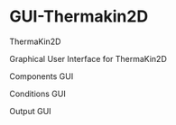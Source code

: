 # GUI-Thermakin2D

ThermaKin2D

Graphical User Interface for ThermaKin2D

Components GUI

Conditions GUI

Output GUI

